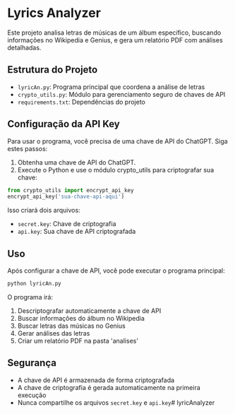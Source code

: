 # Lyrics Analyzer

Este projeto analisa letras de músicas de um álbum específico, buscando informações no Wikipedia e Genius, e gera um relatório PDF com análises detalhadas.

## Estrutura do Projeto

- `lyricAn.py`: Programa principal que coordena a análise de letras
- `crypto_utils.py`: Módulo para gerenciamento seguro de chaves de API
- `requirements.txt`: Dependências do projeto

## Configuração da API Key

Para usar o programa, você precisa de uma chave de API do ChatGPT. Siga estes passos:
1. Obtenha uma chave de API do ChatGPT.
2. Execute o Python e use o módulo crypto_utils para criptografar sua chave:

```python
from crypto_utils import encrypt_api_key
encrypt_api_key('sua-chave-api-aqui')
```

Isso criará dois arquivos:
- `secret.key`: Chave de criptografia
- `api.key`: Sua chave de API criptografada

## Uso

Após configurar a chave de API, você pode executar o programa principal:

```bash
python lyricAn.py
```

O programa irá:
1. Descriptografar automaticamente a chave de API
2. Buscar informações do álbum no Wikipedia
3. Buscar letras das músicas no Genius
4. Gerar análises das letras
5. Criar um relatório PDF na pasta 'analises'

## Segurança

- A chave de API é armazenada de forma criptografada
- A chave de criptografia é gerada automaticamente na primeira execução
- Nunca compartilhe os arquivos `secret.key` e `api.key`#   l y r i c A n a l y z e r  
 